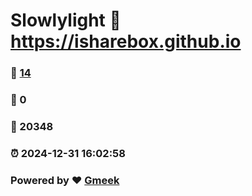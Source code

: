 # Slowlylight :link: https://isharebox.github.io 
### :page_facing_up: [14](https://isharebox.github.io/tag.html) 
### :speech_balloon: 0 
### :hibiscus: 20348 
### :alarm_clock: 2024-12-31 16:02:58 
### Powered by :heart: [Gmeek](https://github.com/Meekdai/Gmeek)
